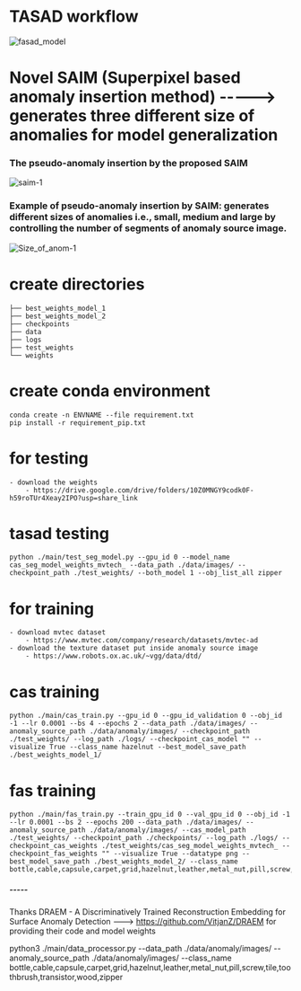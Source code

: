# TASAD workflow 
![fasad_model](https://github.com/RizwanAliQau/tasad/assets/29249233/7090cb30-663a-4e6a-ae27-a35b2f65793e)

# Novel SAIM (Superpixel based anomaly insertion method) -----> generates three different size of anomalies for model generalization
### The pseudo-anomaly insertion by the proposed SAIM
![saim-1](https://github.com/RizwanAliQau/tasad/assets/29249233/88ffd8aa-ed87-4da0-9e0b-cf55e4f80b4c)

### Example of pseudo-anomaly insertion by SAIM: generates different sizes of anomalies i.e., small, medium and large by controlling the number of segments of anomaly source image.
![Size_of_anom-1](https://github.com/RizwanAliQau/tasad/assets/29249233/371e2bf9-9c8a-44d7-98e3-8e8823fd4b71)


# create directories 
    
    ├── best_weights_model_1
    ├── best_weights_model_2
    ├── checkpoints
    ├── data
    ├── logs
    ├── test_weights
    └── weights
# create conda environment
    conda create -n ENVNAME --file requirement.txt
    pip install -r requirement_pip.txt

# for testing 
    - download the weights
        - https://drive.google.com/drive/folders/10Z0MNGY9codk0F-h59roTUr4Xeay2IPO?usp=share_link

# tasad testing 
    python ./main/test_seg_model.py --gpu_id 0 --model_name cas_seg_model_weights_mvtech_ --data_path ./data/images/ --checkpoint_path ./test_weights/ --both_model 1 --obj_list_all zipper

# for training 
    - download mvtec dataset
        - https://www.mvtec.com/company/research/datasets/mvtec-ad
    - download the texture dataset put inside anomaly source image 
        - https://www.robots.ox.ac.uk/~vgg/data/dtd/
# cas training 
    python ./main/cas_train.py --gpu_id 0 --gpu_id_validation 0 --obj_id -1 --lr 0.0001 --bs 4 --epochs 2 --data_path ./data/images/ --anomaly_source_path ./data/anomaly/images/ --checkpoint_path ./test_weights/ --log_path ./logs/ --checkpoint_cas_model "" --visualize True --class_name hazelnut --best_model_save_path ./best_weights_model_1/

# fas training 
    python ./main/fas_train.py --train_gpu_id 0 --val_gpu_id 0 --obj_id -1 --lr 0.0001 --bs 2 --epochs 200 --data_path ./data/images/ --anomaly_source_path ./data/anomaly/images/ --cas_model_path ./test_weights/ --checkpoint_path ./checkpoints/ --log_path ./logs/ --checkpoint_cas_weights ./test_weights/cas_seg_model_weights_mvtech_ --checkpoint_fas_weights "" --visualize True --datatype png --best_model_save_path ./best_weights_model_2/ --class_name bottle,cable,capsule,carpet,grid,hazelnut,leather,metal_nut,pill,screw,tile,toothbrush,transistor,wood,zipper

##### ----- #### 
Thanks DRAEM - A Discriminatively Trained Reconstruction Embedding for Surface Anomaly Detection ---> https://github.com/VitjanZ/DRAEM for providing their code and model weights  


python3 ./main/data_processor.py --data_path ./data/anomaly/images/ --anomaly_source_path ./data/anomaly/images/ --class_name bottle,cable,capsule,carpet,grid,hazelnut,leather,metal_nut,pill,screw,tile,toothbrush,transistor,wood,zipper
